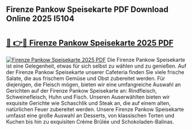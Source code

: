 ## Firenze Pankow Speisekarte PDF Download Online 2025 I5104

# <h2><a href="http://gc8ouo.nevu.top/?p=Firenze+Pankow+Speisekarte">🔗 👉🔴 Firenze Pankow Speisekarte 2025 PDF</a></h2>

[![Firenze Pankow Speisekarte 2025 PDF](https://i.imgur.com/dBaPXMq.png)](http://gc8ouo.nevu.top/?p=Firenze+Pankow+Speisekarte)
Die Firenze Pankow Speisekarte ist eine Gelegenheit, etwas für sich selbst zu wählen und zu genießen. Auf der Firenze Pankow Speisekarte unserer Cafeteria finden Sie viele frische Salate, die aus frischem Gemüse und Obst zubereitet werden. Für diejenigen, die Fleisch mögen, bieten wir eine umfangreiche Auswahl an Gerichten auf der Firenze Pankow Speisekarte an: Rindfleisch, Schweinefleisch, Huhn und Fisch. Unseren Auserwählten bieten wir exquisite Gerichte wie Schaschlik und Steak an, die auf einem alten, natürlichen Feuer zubereitet werden. Unsere Firenze Pankow Speisekarte umfasst eine große Auswahl an Desserts, von klassischen Torten und Kuchen bis hin zu exquisiten Crème Brûlée und Schokoladen-Balinas.
